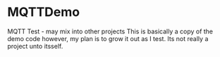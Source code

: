 # MQTTDemo
MQTT Test - may mix into other projects
This is basically a copy of the demo code however, my plan is to grow it out as I test. Its not really a project unto itsself.

